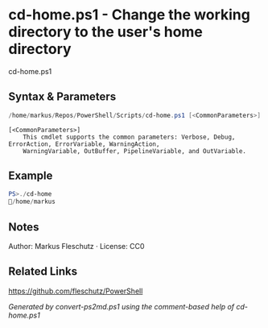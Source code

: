 # cd-home.ps1 - Change the working directory to the user's home directory

cd-home.ps1

## Syntax & Parameters
```powershell
/home/markus/Repos/PowerShell/Scripts/cd-home.ps1 [<CommonParameters>]
```

```
[<CommonParameters>]
    This cmdlet supports the common parameters: Verbose, Debug, ErrorAction, ErrorVariable, WarningAction, 
    WarningVariable, OutBuffer, PipelineVariable, and OutVariable.
```

## Example
```powershell
PS>./cd-home
📂/home/markus
```


## Notes
Author: Markus Fleschutz · License: CC0

## Related Links
https://github.com/fleschutz/PowerShell

*Generated by convert-ps2md.ps1 using the comment-based help of cd-home.ps1*
